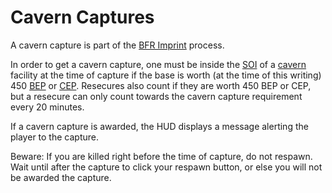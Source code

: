 # Cavern Captures

A cavern capture is part of the [BFR Imprint](BFR_Imprint.md)
process.

In order to get a cavern capture, one must be inside the
[SOI](../locations/Sphere_of_Influence.md) of a
[cavern](../locations/Caverns.md) facility at the time of capture if the base is
worth (at the time of this writing) 450
[BEP](Battle_Experience_Points.md) or
[CEP](Command_Experience_Points.md). Resecures also count if they
are worth 450 BEP or CEP, but a resecure can only count towards the cavern
capture requirement every 20 minutes.

If a cavern capture is awarded, the HUD displays a message alerting the player
to the capture.

Beware: If you are killed right before the time of capture, do not respawn. Wait
until after the capture to click your respawn button, or else you will not be
awarded the capture.
